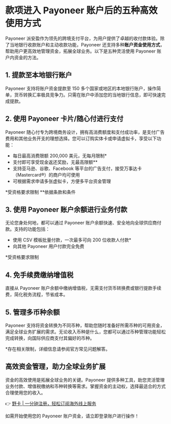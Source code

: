 # 款项进入 Payoneer 账户后的五种高效使用方式

Payoneer 派安盈作为领先的跨境支付平台，为用户提供了卓越的收付款体验。除了当地银行收款账户和主动收款功能，Payoneer 还支持多种**账户资金使用方式**，帮助用户更高效地管理资金，拓展全球业务。以下是五种灵活使用 Payoneer 账户内资金的方法。

## 1. 提款至本地银行账户

Payoneer 支持将账户资金提款至 150 多个国家或地区的本地银行账户，操作简单，货币转换汇率极具竞争力。只需在账户中添加您的当地银行信息，即可快速完成提款。

## 2. 使用 Payoneer 卡片/随心付进行支付

Payoneer 随心付专为跨境商务设计，拥有高消费额度和支付成功率，是支付广告费用和其他业务开支的理想选择。您可以订购实体卡或申请虚拟卡，享受以下功能：

- 每日最高消费限额 200,000 美元，无每月限制*  
- 支付即可享受现金返还奖励，无最高限额**  
- 支持亚马逊、谷歌、Facebook 等平台的广告支付，接受万事达卡（Mastercard®）的商户均可使用  
- 可根据需求申请多张虚拟卡，方便多平台资金管理  

*受资格要求限制 **依据条款和条件  

## 3. 使用 Payoneer 账户余额进行业务付款

无论您身处何地，都可以通过 Payoneer 账户余额快速、安全地向全球供应商付款。支持的功能包括：

- 使用 CSV 模板批量付款，一次最多可向 200 位收款人付款*  
- 向其他 Payoneer 用户付款完全免费  

*受资格要求限制  

## 4. 免手续费缴纳增值税

直接从 Payoneer 账户余额中缴纳增值税，无需支付货币转换费或银行提款手续费，简化税务流程，节省成本。

## 5. 管理多币种余额

Payoneer 支持将资金转换为不同币种，帮助您随时准备好所需币种的可用资金，满足全球业务扩展的需求。无论收入币种是什么，您都可以通过币种管理功能轻松完成转换，向国际供应商支付其偏好的币种。

*存在相关限制，详细信息请参阅官方常见问题解答。

## 高效资金管理，助力全球业务扩展

资金的高效使用是拓展全球业务的关键。Payoneer 提供多种工具，助您灵活管理业务付款、增值税缴纳和币种转换等需求。掌握资金的主动权，选择最适合的方式合理使用您的收入。

👉 [野卡 | 一分钟注册，轻松订阅海外线上服务](https://bbtdd.com/yeka)

如需开始使用您的 Payoneer 账户资金，请立即登录账户进行操作！